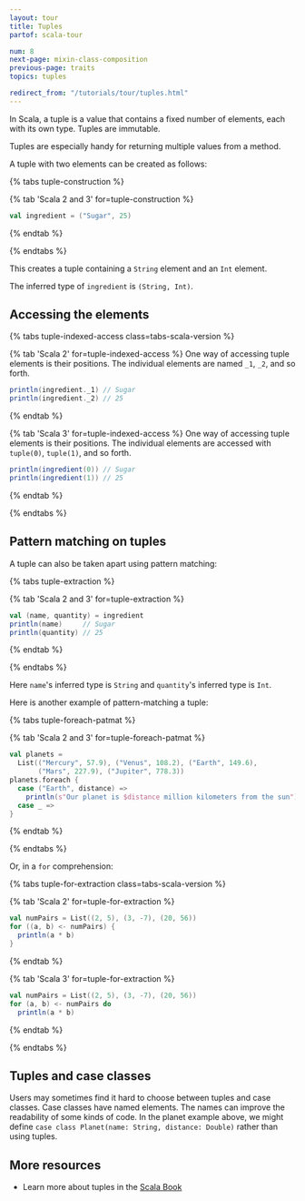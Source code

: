 ```yaml
---
layout: tour
title: Tuples
partof: scala-tour

num: 8
next-page: mixin-class-composition
previous-page: traits
topics: tuples

redirect_from: "/tutorials/tour/tuples.html"
---
```


In Scala, a tuple is a value that contains a fixed number of elements, each
with its own type.  Tuples are immutable.

Tuples are especially handy for returning multiple values from a method.

A tuple with two elements can be created as follows:

{% tabs tuple-construction %}

{% tab 'Scala 2 and 3' for=tuple-construction %}
```scala mdoc
val ingredient = ("Sugar", 25)
```
{% endtab %}

{% endtabs %}

This creates a tuple containing a `String` element and an `Int` element.

The inferred type of `ingredient` is `(String, Int)`.

## Accessing the elements

{% tabs tuple-indexed-access class=tabs-scala-version %}

{% tab 'Scala 2' for=tuple-indexed-access %}
One way of accessing tuple elements is their positions.
The individual elements are named `_1`, `_2`, and so forth.

```scala mdoc
println(ingredient._1) // Sugar
println(ingredient._2) // 25
```
{% endtab %}

{% tab 'Scala 3' for=tuple-indexed-access %}
One way of accessing tuple elements is their positions.
The individual elements are accessed with `tuple(0)`, `tuple(1)`, and so forth.

```scala
println(ingredient(0)) // Sugar
println(ingredient(1)) // 25
```
{% endtab %}

{% endtabs %}

## Pattern matching on tuples

A tuple can also be taken apart using pattern matching:

{% tabs tuple-extraction %}

{% tab 'Scala 2 and 3' for=tuple-extraction %}
```scala mdoc
val (name, quantity) = ingredient
println(name)     // Sugar
println(quantity) // 25
```
{% endtab %}

{% endtabs %}

Here `name`'s inferred type is `String` and `quantity`'s inferred type
is `Int`.

Here is another example of pattern-matching a tuple:

{% tabs tuple-foreach-patmat %}

{% tab 'Scala 2 and 3' for=tuple-foreach-patmat %}
```scala mdoc
val planets =
  List(("Mercury", 57.9), ("Venus", 108.2), ("Earth", 149.6),
       ("Mars", 227.9), ("Jupiter", 778.3))
planets.foreach {
  case ("Earth", distance) =>
    println(s"Our planet is $distance million kilometers from the sun")
  case _ =>
}
```
{% endtab %}

{% endtabs %}

Or, in a `for` comprehension:

{% tabs tuple-for-extraction class=tabs-scala-version %}

{% tab 'Scala 2' for=tuple-for-extraction %}
```scala mdoc
val numPairs = List((2, 5), (3, -7), (20, 56))
for ((a, b) <- numPairs) {
  println(a * b)
}
```
{% endtab %}

{% tab 'Scala 3' for=tuple-for-extraction %}
```scala
val numPairs = List((2, 5), (3, -7), (20, 56))
for (a, b) <- numPairs do
  println(a * b)
```
{% endtab %}

{% endtabs %}

## Tuples and case classes

Users may sometimes find it hard to choose between tuples and case classes. Case classes have named elements. The names can improve the readability of some kinds of code. In the planet example above, we might define `case class Planet(name: String, distance: Double)` rather than using tuples.


## More resources

* Learn more about tuples in the [Scala Book](/overviews/scala-book/tuples.html)
